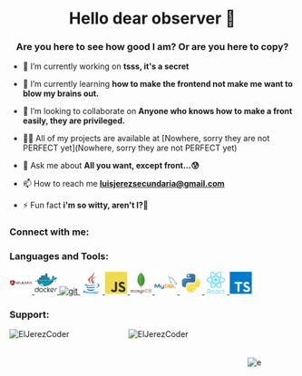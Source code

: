 <h1 align="center">Hello dear observer 🤔</h1>
<h3 align="center">Are you here to see how good I am? Or are you here to copy?</h3>

- 🔭 I’m currently working on **tsss, it's a secret**

- 🌱 I’m currently learning **how to make the frontend not make me want to blow my brains out.**

- 👯 I’m looking to collaborate on **Anyone who knows how to make a front easily, they are privileged.**

- 👨‍💻 All of my projects are available at [Nowhere, sorry they are not PERFECT yet](Nowhere, sorry they are not PERFECT yet)

- 💬 Ask me about **All you want, except front...😰**

- 📫 How to reach me **luisjerezsecundaria@gmail.com**

- ⚡ Fun fact **i'm so witty, aren't I?🤨**

<h3 align="left">Connect with me:</h3>
<p align="left">
</p>

<h3 align="left">Languages and Tools:</h3>
<p align="left"> <a href="https://angular.io" target="_blank" rel="noreferrer"> <img src="https://raw.githubusercontent.com/devicons/devicon/master/icons/angularjs/angularjs-original-wordmark.svg" alt="angularjs" width="40" height="40"/> </a> <a href="https://www.docker.com/" target="_blank" rel="noreferrer"> <img src="https://raw.githubusercontent.com/devicons/devicon/master/icons/docker/docker-original-wordmark.svg" alt="docker" width="40" height="40"/> </a> <a href="https://git-scm.com/" target="_blank" rel="noreferrer"> <img src="https://www.vectorlogo.zone/logos/git-scm/git-scm-icon.svg" alt="git" width="40" height="40"/> </a> <a href="https://www.java.com" target="_blank" rel="noreferrer"> <img src="https://raw.githubusercontent.com/devicons/devicon/master/icons/java/java-original.svg" alt="java" width="40" height="40"/> </a> <a href="https://developer.mozilla.org/en-US/docs/Web/JavaScript" target="_blank" rel="noreferrer"> <img src="https://raw.githubusercontent.com/devicons/devicon/master/icons/javascript/javascript-original.svg" alt="javascript" width="40" height="40"/> </a> <a href="https://www.mongodb.com/" target="_blank" rel="noreferrer"> <img src="https://raw.githubusercontent.com/devicons/devicon/master/icons/mongodb/mongodb-original-wordmark.svg" alt="mongodb" width="40" height="40"/> </a> <a href="https://www.mysql.com/" target="_blank" rel="noreferrer"> <img src="https://raw.githubusercontent.com/devicons/devicon/master/icons/mysql/mysql-original-wordmark.svg" alt="mysql" width="40" height="40"/> </a> <a href="https://www.python.org" target="_blank" rel="noreferrer"> <img src="https://raw.githubusercontent.com/devicons/devicon/master/icons/python/python-original.svg" alt="python" width="40" height="40"/> </a> <a href="https://reactjs.org/" target="_blank" rel="noreferrer"> <img src="https://raw.githubusercontent.com/devicons/devicon/master/icons/react/react-original-wordmark.svg" alt="react" width="40" height="40"/> </a> <a href="https://www.typescriptlang.org/" target="_blank" rel="noreferrer"> <img src="https://raw.githubusercontent.com/devicons/devicon/master/icons/typescript/typescript-original.svg" alt="typescript" width="40" height="40"/> </a> </p>

<h3 align="left">Support:</h3>
<p><a href="https://www.buymeacoffee.com/ElJerezCoder"> <img align="left" src="https://cdn.buymeacoffee.com/buttons/v2/default-yellow.png" height="50" width="210" alt="ElJerezCoder" /></a><a href="https://ko-fi.com/ElJerezCoder"> <img align="left" src="https://cdn.ko-fi.com/cdn/kofi3.png?v=3" height="50" width="210" alt="ElJerezCoder" /></a></p><br><br>

<p><img align="center" src="https://github-readme-stats.vercel.app/api/top-langs?username=e&show_icons=true&locale=en&layout=compact" alt="e" /></p>
